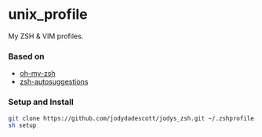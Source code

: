 # unix_profile
My ZSH & VIM profiles. 

### Based on 
- [oh-my-zsh](https://github.com/robbyrussell/oh-my-zsh)
- [zsh-autosuggestions](https://github.com/zsh-users/zsh-autosuggestions.git)

### Setup and Install
```bash
git clone https://github.com/jodydadescott/jodys_zsh.git ~/.zshprofile && cd ~/.zshprofile
sh setup
```
